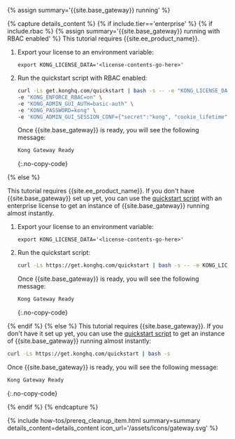 {% assign summary='{{site.base_gateway}} running' %}

{% capture details_content %}
{% if include.tier=='enterprise' %}
{% if include.rbac %}
{% assign summary='{{site.base_gateway}} running with RBAC enabled' %}
This tutorial requires {{site.ee_product_name}}.
1. Export your license to an environment variable:

    ```
    export KONG_LICENSE_DATA='<license-contents-go-here>'
    ```

2. Run the quickstart script with RBAC enabled:

    ```bash
    curl -Ls get.konghq.com/quickstart | bash -s -- -e "KONG_LICENSE_DATA" \
    -e "KONG_ENFORCE_RBAC=on" \
    -e "KONG_ADMIN_GUI_AUTH=basic-auth" \
    -e "KONG_PASSWORD=kong" \
    -e 'KONG_ADMIN_GUI_SESSION_CONF={"secret":"kong", "cookie_lifetime":300000, "cookie_renew":200000, "cookie_name":"kong_cookie", "cookie_secure":false, "cookie_samesite": "off"}'
    ```

    Once {{site.base_gateway}} is ready, you will see the following message:
    ```bash
    Kong Gateway Ready
    ```
    {:.no-copy-code}


{% else %}

This tutorial requires {{site.ee_product_name}}.
If you don't have {{site.base_gateway}} set up yet, you can use the
[quickstart script](https://get.konghq.com/quickstart) with an enterprise license
to get an instance of {{site.base_gateway}} running almost instantly.

1. Export your license to an environment variable:

    ```
    export KONG_LICENSE_DATA='<license-contents-go-here>'
    ```

2. Run the quickstart script:

    ```bash
    curl -Ls https://get.konghq.com/quickstart | bash -s -- -e KONG_LICENSE_DATA
    ```

    Once {{site.base_gateway}} is ready, you will see the following message:
    ```bash
    Kong Gateway Ready
    ```
    {:.no-copy-code}

{% endif %}
{% else %}
This tutorial requires {{site.base_gateway}}.
If you don't have it set up yet, you can use the [quickstart script](https://get.konghq.com/quickstart) to get an instance of {{site.base_gateway}} running almost instantly:

```bash
curl -Ls https://get.konghq.com/quickstart | bash -s
```
Once {{site.base_gateway}} is ready, you will see the following message:
```bash
Kong Gateway Ready
```
{:.no-copy-code}

{% endif %}
{% endcapture %}


{% include how-tos/prereq_cleanup_item.html summary=summary details_content=details_content icon_url='/assets/icons/gateway.svg' %}